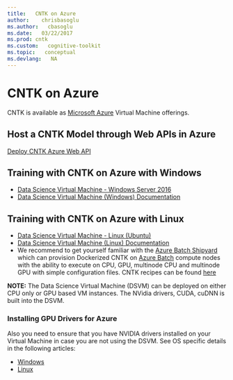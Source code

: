 ```yaml
---
title:   CNTK on Azure
author:    chrisbasoglu
ms.author:   cbasoglu
ms.date:   03/22/2017
ms.prod: cntk
ms.custom:   cognitive-toolkit
ms.topic:   conceptual
ms.devlang:   NA
---
```


# CNTK on Azure

CNTK is available as [Microsoft Azure](http://azure.microsoft.com/) Virtual Machine offerings.

## Host a CNTK Model through Web APIs in Azure
[Deploy CNTK Azure Web API](./Evaluate-a-model-in-an-Azure-WebApi.md)

## Training with CNTK on Azure with Windows 

* [Data Science Virtual Machine - Windows Server 2016](http://aka.ms/dsvm/win2016)
* [Data Science Virtual Machine (Windows) Documentation](https://aka.ms/dsvm/win2016/docs)


## Training with CNTK on Azure with Linux

* [Data Science Virtual Machine - Linux (Ubuntu)](http://aka.ms/dsvm/ubuntu)
* [Data Science Virtual Machine (Linux) Documentation](http://aka.ms/dsvm/ubuntu/docs)
* We recommend to get yourself familiar with the [Azure Batch Shipyard](https://github.com/Azure/batch-shipyard) which can provision Dockerized CNTK on [Azure Batch](https://azure.microsoft.com/en-us/services/batch/) compute nodes with the ability to execute on CPU, GPU, multinode CPU and multinode GPU with simple configuration files. CNTK recipes can be found [here](https://github.com/Azure/batch-shipyard/tree/master/recipes)

**NOTE:** The Data Science Virtual Machine (DSVM) can be deployed on either CPU only or GPU based VM instances. The NVidia drivers, CUDA, cuDNN is built into the DSVM. 

### Installing GPU Drivers for Azure
Also you need to ensure that you have NVIDIA drivers installed on your Virtual Machine in case you are not using the DSVM. See OS specific details in the following articles:   
* [Windows](https://docs.microsoft.com/en-us/azure/virtual-machines/virtual-machines-windows-n-series-driver-setup?toc=%2fazure%2fvirtual-machines%2fwindows%2ftoc.json)
* [Linux](https://docs.microsoft.com/en-us/azure/virtual-machines/virtual-machines-linux-n-series-driver-setup?toc=%2fazure%2fvirtual-machines%2flinux%2ftoc.json)
